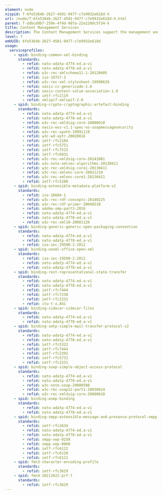 ```yaml
---
element: node
nispid: T-6fe5364b-2627-4501-9477-c7e9932e618d-X
url: /node/T-6fe5364b-2627-4501-9477-c7e9932e618d-X.html
parent: T-ddbcd8b7-259e-4f4d-98fa-22e220dc5f34-X
title: Content Management Services
description: The Content Management Services support the management and lifecycle of information (from creation to destruction, structured or unstructured, static or dynamic, transitory or operational record) such as images, audio, video, web content, messaging and email, office documents, PDFs, XML, etc.
level: 7
emUUID: 6fe5364b-2627-4501-9477-c7e9932e618d
usage:
  serviceprofiles:
    - spid: binding-common-xml-binding
      standards:
        - refid: nato-adatp-4774-ed.a-v1
        - refid: nato-adatp-4778-ed.a-v1
        - refid: w3c-rec-xmlschema11-1-20120405
        - refid: iso-19757-3
        - refid: w3c-rec-xml-stylesheet-19990629
        - refid: oasis-cs-genericode-1.0
        - refid: oasis-context-value-association-1.0
        - refid: ietf-rfc2119
        - refid: xmlspif-xmlspif-2.0
    - spid: binding-crypto-cryptographic-artefact-binding
      standards:
        - refid: nato-adatp-4774-ed.a-v1
        - refid: nato-adatp-4778-ed.a-v1
        - refid: w3c-rec-xmldsig-core-20080610
        - refid: oasis-wss-v1.1-spec-os-soapmessagesecurity
        - refid: w3c-rec-xpath-19991119
        - refid: w3c-wd-xptr-20020816
        - refid: ietf-rfc2104
        - refid: ietf-rfc5751
        - refid: ietf-rfc7515
        - refid: ietf-rfc6931
        - refid: w3c-rec-xmldsig-core-20141001
        - refid: w3c-note-xmlsec-algorithms-20130411
        - refid: w3c-rec-xmldsig-core1-20130411
        - refid: w3c-rec-xmlenc-core-20021210
        - refid: w3c-rec-xmlenc-core1-20130411
        - refid: ietf-rfc5280
    - spid: binding-extensible-metadata-platform-v2
      standards:
        - refid: iso-16684-1
        - refid: w3c-rec-rdf-concepts-20140225
        - refid: w3c-rec-rdf-primer-20040210
        - refid: adobe-xmp-part3-2016
        - refid: nato-adatp-4774-ed.a-v1
        - refid: nato-adatp-4778-ed.a-v1
        - refid: w3c-rec-xml10-20081126
    - spid: binding-generic-generic-open-packaging-convention
      standards:
        - refid: nato-adatp-4774-ed.a-v1
        - refid: nato-adatp-4778-ed.a-v1
        - refid: iso-iec-29500-2-2012
    - spid: binding-ooxml-office-open-xml
      standards:
        - refid: iso-iec-29500-2-2012
        - refid: nato-adatp-4774-ed.a-v1
        - refid: nato-adatp-4778-ed.a-v1
    - spid: binding-rest-representational-state-transfer
      standards:
        - refid: nato-adatp-4774-ed.a-v1
        - refid: nato-adatp-4778-ed.a-v1
        - refid: ietf-rfc7444
        - refid: ietf-rfc7230
        - refid: ietf-rfc2231
        - refid: itu-t-x.841
    - spid: binding-sidecar-sidecar-files
      standards:
        - refid: nato-adatp-4774-ed.a-v1
        - refid: nato-adatp-4778-ed.a-v1
    - spid: binding-smtp-simple-mail-transfer-protocol-v2
      standards:
        - refid: nato-adatp-4774-ed.a-v1
        - refid: nato-adatp-4778-ed.a-v1
        - refid: ietf-rfc5322
        - refid: ietf-rfc7444
        - refid: ietf-rfc2392
        - refid: ietf-rfc5731
        - refid: ietf-rfc2231
    - spid: binding-soap-simple-object-access-protocol
      standards:
        - refid: nato-adatp-4774-ed.a-v1
        - refid: nato-adatp-4778-ed.a-v1
        - refid: w3c-note-soap-20000508
        - refid: w3c-rec-soap12-part1-20030624
        - refid: w3c-rec-xmldsig-core-20080610
    - spid: binding-wsmp-binding
      standards:
        - refid: nato-adatp-4774-ed.a-v1
        - refid: nato-adatp-4778-ed.a-v1
    - spid: binding-xmpp-extensible-message-and-presence-protocol-xmpp-binding
      standards:
        - refid: ietf-rfc2634
        - refid: nato-adatp-4774-ed.a-v1
        - refid: nato-adatp-4778-ed.a-v1
        - refid: xmpp-xep-0258
        - refid: xmpp-xep-0060
        - refid: ietf-rfc6122
        - refid: ietf-rfc6120
        - refid: ietf-rfc6121
    - spid: fmn3-character-encoding-profile
      standards:
        - refid: ietf-rfc3629
    - spid: fmn4-20211022-prf-7
      standards:
        - refid: ietf-rfc3629
---
```

